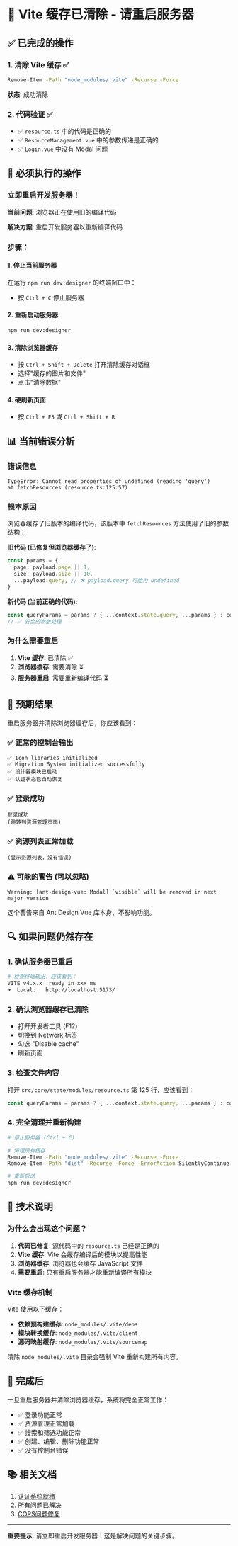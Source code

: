 # 🔧 Vite 缓存已清除 - 请重启服务器

## ✅ 已完成的操作

### 1. 清除 Vite 缓存 ✅

```bash
Remove-Item -Path "node_modules/.vite" -Recurse -Force
```

**状态**: 成功清除

### 2. 代码验证 ✅

- ✅ `resource.ts` 中的代码是正确的
- ✅ `ResourceManagement.vue` 中的参数传递是正确的
- ✅ `Login.vue` 中没有 Modal 问题

## 🚨 必须执行的操作

### 立即重启开发服务器！

**当前问题**: 浏览器正在使用旧的编译代码

**解决方案**: 重启开发服务器以重新编译代码

### 步骤：

#### 1. 停止当前服务器

在运行 `npm run dev:designer` 的终端窗口中：

- 按 `Ctrl + C` 停止服务器

#### 2. 重新启动服务器

```bash
npm run dev:designer
```

#### 3. 清除浏览器缓存

- 按 `Ctrl + Shift + Delete` 打开清除缓存对话框
- 选择"缓存的图片和文件"
- 点击"清除数据"

#### 4. 硬刷新页面

- 按 `Ctrl + F5` 或 `Ctrl + Shift + R`

## 📊 当前错误分析

### 错误信息

```
TypeError: Cannot read properties of undefined (reading 'query')
at fetchResources (resource.ts:125:57)
```

### 根本原因

浏览器缓存了旧版本的编译代码，该版本中 `fetchResources` 方法使用了旧的参数结构：

**旧代码 (已修复但浏览器缓存了)**:

```typescript
const params = {
  page: payload.page || 1,
  size: payload.size || 10,
  ...payload.query, // ❌ payload.query 可能为 undefined
}
```

**新代码 (当前正确的代码)**:

```typescript
const queryParams = params ? { ...context.state.query, ...params } : context.state.query
// ✅ 安全的参数处理
```

### 为什么需要重启

1. **Vite 缓存**: 已清除 ✅
2. **浏览器缓存**: 需要清除 ⏳
3. **服务器重启**: 需要重新编译代码 ⏳

## 🎯 预期结果

重启服务器并清除浏览器缓存后，你应该看到：

### ✅ 正常的控制台输出

```
✅ Icon libraries initialized
✅ Migration System initialized successfully
✅ 设计器模块已启动
✅ 认证状态已自动恢复
```

### ✅ 登录成功

```
登录成功
(跳转到资源管理页面)
```

### ✅ 资源列表正常加载

```
(显示资源列表，没有错误)
```

### ⚠️ 可能的警告 (可以忽略)

```
Warning: [ant-design-vue: Modal] `visible` will be removed in next major version
```

这个警告来自 Ant Design Vue 库本身，不影响功能。

## 🔍 如果问题仍然存在

### 1. 确认服务器已重启

```bash
# 检查终端输出，应该看到：
VITE v4.x.x  ready in xxx ms
➜  Local:   http://localhost:5173/
```

### 2. 确认浏览器缓存已清除

- 打开开发者工具 (F12)
- 切换到 Network 标签
- 勾选 "Disable cache"
- 刷新页面

### 3. 检查文件内容

打开 `src/core/state/modules/resource.ts` 第 125 行，应该看到：

```typescript
const queryParams = params ? { ...context.state.query, ...params } : context.state.query
```

### 4. 完全清理并重新构建

```bash
# 停止服务器 (Ctrl + C)

# 清理所有缓存
Remove-Item -Path "node_modules/.vite" -Recurse -Force
Remove-Item -Path "dist" -Recurse -Force -ErrorAction SilentlyContinue

# 重新启动
npm run dev:designer
```

## 📝 技术说明

### 为什么会出现这个问题？

1. **代码已修复**: 源代码中的 `resource.ts` 已经是正确的
2. **Vite 缓存**: Vite 会缓存编译后的模块以提高性能
3. **浏览器缓存**: 浏览器也会缓存 JavaScript 文件
4. **需要重启**: 只有重启服务器才能重新编译所有模块

### Vite 缓存机制

Vite 使用以下缓存：

- **依赖预构建缓存**: `node_modules/.vite/deps`
- **模块转换缓存**: `node_modules/.vite/client`
- **源码映射缓存**: `node_modules/.vite/sourcemap`

清除 `node_modules/.vite` 目录会强制 Vite 重新构建所有内容。

## 🎉 完成后

一旦重启服务器并清除浏览器缓存，系统将完全正常工作：

- ✅ 登录功能正常
- ✅ 资源管理正常加载
- ✅ 搜索和筛选功能正常
- ✅ 创建、编辑、删除功能正常
- ✅ 没有控制台错误

## 📚 相关文档

1. [认证系统就绪](.kiro/specs/resource-management-system/AUTH_SYSTEM_READY.md)
2. [所有问题已解决](.kiro/specs/resource-management-system/ALL_ISSUES_RESOLVED.md)
3. [CORS问题修复](.kiro/specs/resource-management-system/CORS_ISSUE_FIXED.md)

---

**重要提示**: 请立即重启开发服务器！这是解决问题的关键步骤。
